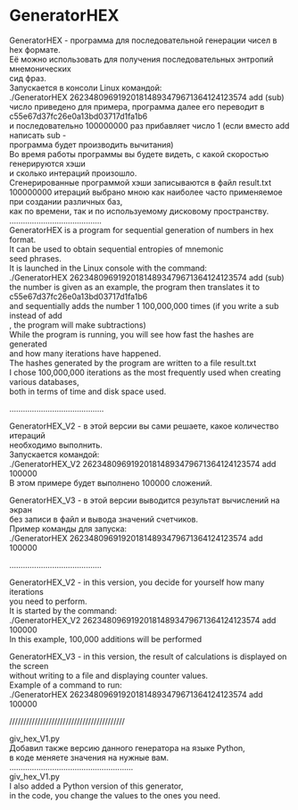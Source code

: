 # GeneratorHEX

GeneratorHEX - программа для последовательной генерации чисел в hex формате.  
Её можно использовать для получения последовательных энтропий мнемонических  
сид фраз.  
Запускается в консоли Linux командой:  
./GeneratorHEX 262348096919201814893479671364124123574 add (sub)  
число приведено для примера, программа далее его переводит в c55e67d37fc26e0a13bd03717d1fa1b6  
и последовательно 100000000 раз прибавляет число 1 (если вместо add написать sub -  
программа будет производить вычитания)  
Во время работы программы вы будете видеть, с какой скоростью генерируются хэши  
и сколько интераций произошло.  
Сгенерированные программой хэши записываются в файл result.txt   
100000000 итераций выбрано мною как наиболее часто применяемое при создании различных баз,  
как по времени, так и по используемому дисковому пространству.  
.........................................  
GeneratorHEX is a program for sequential generation of numbers in hex format.  
It can be used to obtain sequential entropies of mnemonic  
seed phrases.  
It is launched in the Linux console with the command:  
./GeneratorHEX 262348096919201814893479671364124123574 add (sub)  
the number is given as an example, the program then translates it to c55e67d37fc26e0a13bd03717d1fa1b6  
and sequentially adds the number 1 100,000,000 times (if you write a sub instead of add  
, the program will make subtractions)  
While the program is running, you will see how fast the hashes are generated  
and how many iterations have happened.  
The hashes generated by the program are written to a file result.txt   
I chose 100,000,000 iterations as the most frequently used when creating various databases,  
both in terms of time and disk space used.  

..........................................     

GeneratorHEX_V2 - в этой версии вы сами решаете, какое количество итераций  
необходимо выполнить.  
Запускается командой:  
./GeneratorHEX_V2 262348096919201814893479671364124123574 add 100000  
В этом примере будет выполнено 100000 сложений.  

GeneratorHEX_V3 - в этой версии выводится результат вычислений на экран   
без записи в файл и вывода значений счетчиков.   
Пример команды для запуска:   
./GeneratorHEX 262348096919201814893479671364124123574 add 100000   

.........................................  

GeneratorHEX_V2 - in this version, you decide for yourself how many iterations  
you need to perform.  
It is started by the command:  
./GeneratorHEX_V2 262348096919201814893479671364124123574 add 100000  
In this example, 100,000 additions will be performed  

GeneratorHEX_V3 - in this version, the result of calculations is displayed on the screen   
without writing to a file and displaying counter values.   
Example of a command to run:   
./GeneratorHEX 262348096919201814893479671364124123574 add 100000   

/////////////////////////////////////////  

giv_hex_V1.py   
Добавил также версию данного генератора на языке Python,   
в коде меняете значения на нужные вам.   
.......................................................   
giv_hex_V1.py   
I also added a Python version of this generator,   
in the code, you change the values to the ones you need.   


